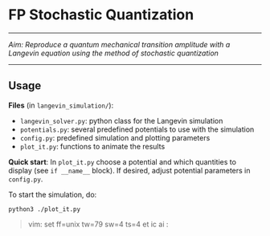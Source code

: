 # FP Stochastic Quantization

---

_Aim: Reproduce a quantum mechanical transition amplitude with a Langevin
equation using the method of stochastic quantization_

---

## Usage

__Files__ (in `langevin_simulation/`):
 * `langevin_solver.py`: python class for the Langevin simulation
 * `potentials.py`: several predefined potentials to use with the simulation
 * `config.py`: predefined simulation and plotting parameters
 * `plot_it.py`: functions to animate the results

__Quick start__:
In `plot_it.py` choose a potential and which quantities to display (see `if
__name__` block). If desired, adjust potential parameters in `config.py`.

To start the simulation, do:
```
python3 ./plot_it.py
```


>  vim: set ff=unix tw=79 sw=4 ts=4 et ic ai : 
